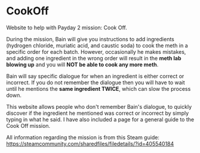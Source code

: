 # CookOff
Website to help with Payday 2 mission: Cook Off.

During the mission, Bain will give you instructions to add ingredients (hydrogen chloride, muriatic acid, and caustic soda) to cook the meth in a
specific order for each batch. However, occasionally he makes mistakes, and adding one ingredient in the wrong order will result in the **meth lab
blowing up** and you will **NOT be able to cook any more meth**.

Bain will say specific dialogue for when an ingredient is either correct or incorrect. If you do not remember the dialogue then you will have to
wait until he mentions the **same ingredient TWICE**, which can slow the process down.

This website allows people who don't remember Bain's dialogue, to quickly discover if the ingredient he mentioned was correct or incorrect by
simply typing in what he said. I have also included a page for a general guide to the Cook Off mission.

All information regarding the mission is from this Steam guide: https://steamcommunity.com/sharedfiles/filedetails/?id=405540184
